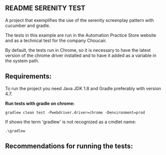 
## README SERENITY TEST

A project that exemplifies the use of the serenity screenplay pattern with cucumber and gradle.

The tests in this example are run in the Automation Practice Store website and as a technical test for the company Choucair.

By default, the tests run in Chrome, so it is necessary to have the latest version of the chrome driver installed and to have it added as a variable in the system path.

## Requirements:

To run the project you need Java JDK 1.8 and Gradle preferably with version 4.7.


**Run tests with gradle on chrome:**

```
gradlew clean test -Pwebdriver.driver=chrome -Denvironment=prod
```

If shows the term 'gradlew' is not recognized as a cmdlet name:

```
.\gradlew
```
## Recommendations for running the tests:




